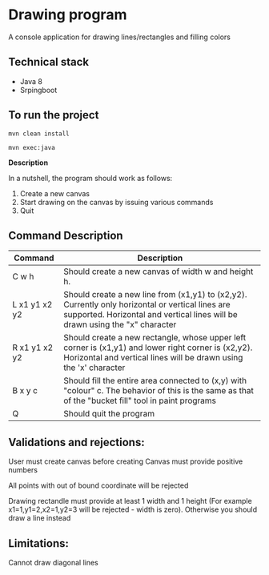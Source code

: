 # Drawing program

A console application for drawing lines/rectangles and filling colors

## Technical stack
  - Java 8
  - Srpingboot
  
  
## To run the project
  ```
  mvn clean install
  ```
  ```
  mvn exec:java
  ```
  
__Description__

In a nutshell, the program should work as follows:
 1. Create a new canvas
 2. Start drawing on the canvas by issuing various commands
 3. Quit

## Command Description

|  Command | Description  |
| ------------ | ------------ |
|  C w h   |  Should create a new canvas of width w and height h. |
| L x1 y1 x2 y2  | Should create a new line from (x1,y1) to (x2,y2). Currently only horizontal or vertical lines are supported. Horizontal and vertical lines will be drawn using the "x" character |
|R x1 y1 x2 y2|Should create a new rectangle, whose upper left corner is (x1,y1) and lower right corner is (x2,y2). Horizontal and vertical lines will be drawn using the 'x' character|
|B x y c|Should fill the entire area connected to (x,y) with "colour" c. The behavior of this is the same as that of the "bucket fill" tool in paint programs
|Q|Should quit the program

## Validations and rejections:
User must create canvas before creating Canvas must provide positive numbers

All points with out of bound coordinate will be rejected

Drawing rectandle must provide at least 1 width and 1 height (For example x1=1,y1=2,x2=1,y2=3 will be rejected - width is zero). Otherwise you should draw a line instead

## Limitations:
Cannot draw diagonal lines
